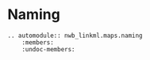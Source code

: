 # Naming

```{eval-rst}
.. automodule:: nwb_linkml.maps.naming
    :members:
    :undoc-members:
```
